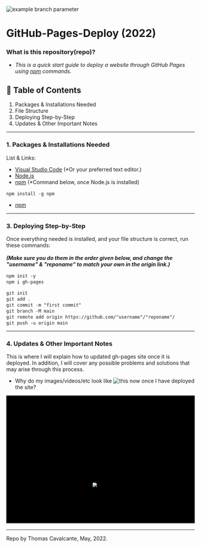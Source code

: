 ![example branch parameter](https://github.com/github/docs/actions/workflows/main.yml/badge.svg?branch=feature-1)
# GitHub-Pages-Deploy (2022)

### What is this repository(repo)? <br>
- *This is a quick start guide to deploy a website through GitHub Pages using [npm](https://docs.npmjs.com/downloading-and-installing-node-js-and-npm) commands.*

## 📖 Table of Contents
1. Packages & Installations Needed
2. File Structure
3. Deploying Step-by-Step
4. Updates & Other Important Notes
---

### 1. Packages & Installations Needed
List & Links:
- [Visual Studio Code](https://code.visualstudio.com/download) (*Or your preferred text editor.)
- [Node.js](https://nodejs.org/en/download/)
- [npm](https://docs.npmjs.com/downloading-and-installing-node-js-and-npm) (*Command below, once Node.js is installed)
```
npm install -g npm
```
- [npm](https://docs.npmjs.com/downloading-and-installing-node-js-and-npm)

---

### 3. Deploying Step-by-Step
Once everything needed is installed, and your file structure is correct,
run these commands: </br>
</br>
***(Make sure you do them in the order given below, and change the "username" & "reponame" to match your own in the origin link.)***
```
npm init -y
npm i gh-pages
```

```
git init
git add .
git commit -m "first commit"
git branch -M main
git remote add origin https://github.com/"username"/"reponame"/
git push -u origin main
```
---


### 4. Updates & Other Important Notes
This is where I will explain how to updated gh-pages site once it is deployed. In addition, I will cover any possible problems and solutions that may arise through this process.

- Why do my images/videos/etc look like ![this](image.jpg) now once I have deployed the site?

<p align="center">
  <img src="missingfile.gif" />
</p>

---

Repo by Thomas Cavalcante, May, 2022.
